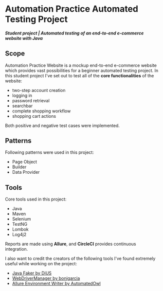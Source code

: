 # Automation Practice Automated Testing Project
##### Student project | Automated testing of an end-to-end e-commerce website with Java 

## Scope
Automation Practice Website is a mockup end-to-end e-commerce website which provides vast possibilities for a beginner automated testing project. 
In this student project I've set out to test all of the **core functionalities** of the website:
 - two-step account creation
 - logging in
 - password retrieval
 - searchbar 
 - complete shopping workflow
 - shopping cart actions
 
 Both positive and negative test cases were implemented.
 
 ## Patterns
 Following patterns were used in this project:
 - Page Object
 - Builder
 - Data Provider

## Tools
Core tools used in this project:
- Java
- Maven
- Selenium
- TestNG
- Lombok
- Log4j2

Reports are made using **Allure**, and **CircleCI** provides continuous integration.

I also want to credit the creators of the following tools I've found extremely useful while working on the project:
- [Java Faker by DiUS](https://github.com/DiUS/java-faker) 
- [WebDriverManager by bonigarcia](https://github.com/bonigarcia/webdrivermanager)
- [Allure Environment Writer by AutomatedOwl](https://github.com/AutomatedOwl/allure-environment-writer)

